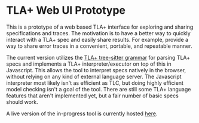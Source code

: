 # TLA+ Web UI Prototype

This is a prototype of a web based TLA+ interface for exploring and sharing specifications and traces. The motivation is to have a better way to quickly interact with a TLA+ spec and easily share results. For example, provide a way to share error traces in a convenient, portable, and repeatable manner. 

The current version utilizes the [TLA+ tree-sitter grammar](https://github.com/tlaplus-community/tree-sitter-tlaplus) for parsing TLA+ specs and implements a TLA+ interpreter/executor on top of this in Javascript. This allows the tool to interpret specs natively in the browser, without relying on any kind of external language server. The Javascript interpreter most likely isn't as efficient as TLC, but doing highly efficient model checking isn't a goal of the tool. There are still some TLA+ language features that aren't implemented yet, but a fair number of basic specs should work.

<!-- This project Utilizes the [TLA+ tree-sitter grammar](https://github.com/tlaplus-community/tree-sitter-tlaplus) to provide a web based TLA+ interface for exploring and sharing specifications.  -->
A live version of the in-progress tool is currently hosted [here](https://will62794.github.io/tla-web/). 

<!-- A basic, preliminary test suite can be found [here](https://will62794.github.io/tla-web/test.html). -->
